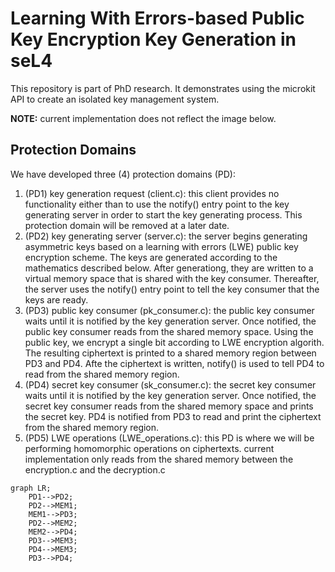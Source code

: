 # Learning With Errors-based Public Key Encryption Key Generation in seL4
This repository is part of PhD research.  It demonstrates using the microkit API to create an isolated key management system.  


**NOTE:** current implementation does not reflect the image below. 

## Protection Domains
We have developed three (4) protection domains (PD): 
1. (PD1) key generation request (client.c): this client provides no functionality either than to use the notify() entry point to the key generating server in order to start the key generating process. This protection domain will be removed at a later date.
2. (PD2) key generating server (server.c): the server begins generating asymmetric keys based on a learning with errors (LWE) public key encryption scheme.  The keys are generated according to the mathematics described below.  After generationg, they are written to a virtual memory space that is shared with the key consumer.  Thereafter, the server uses the notify() entry point to tell the key consumer that the keys are ready.
3. (PD3) public key consumer (pk_consumer.c): the public key consumer waits until it is notified by the key generation server.  Once notified, the public key consumer reads from the shared memory space.  Using the public key, we encrypt a single bit according to LWE encryption algorith.  The resulting ciphertext is printed to a shared memory region between PD3 and PD4.  Afte the ciphertext is written, notify() is used to tell PD4 to read from the shared memory region.
4. (PD4) secret key consumer (sk_consumer.c): the secret key consumer waits until it is notified by the key generation server.  Once notified, the secret key consumer reads from the shared memory space and prints the secret key.  PD4 is notified from PD3 to read and print the ciphertext from the shared memory region.
5. (PD5) LWE operations (LWE_operations.c): this PD is where we will be performing homomorphic operations on ciphertexts. current implementation only reads from the shared memory between the encryption.c and the decryption.c

```mermaid
graph LR;
    PD1-->PD2;
    PD2-->MEM1;
    MEM1-->PD3;
    PD2-->MEM2;
    MEM2-->PD4;
    PD3-->MEM3;
    PD4-->MEM3;
    PD3-->PD4;

```

